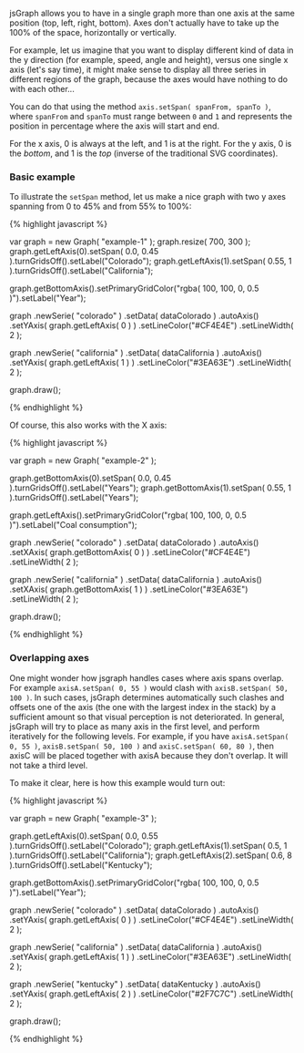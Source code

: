 
jsGraph allows you to have in a single graph more than one axis at the same position (top, left, right, bottom). Axes don't actually have to take up the 100% of the space, horizontally or vertically.

For example, let us imagine that you want to display different kind of data in the y direction (for example, speed, angle and height), versus one single x axis (let's say time), it might make sense to display all three series in different regions of the graph, because the axes would have nothing to do with each other...

You can do that using the method ```axis.setSpan( spanFrom, spanTo )```, where ```spanFrom``` and ```spanTo``` must range between ```0``` and ```1``` and represents the position in percentage where the axis will start and end.

For the x axis, 0 is always at the left, and 1 is at the right. For the y axis, 0 is the *bottom*, and 1 is the *top* (inverse of the traditional SVG coordinates).

### <a id="example"></a>  Basic example

To illustrate the ```setSpan``` method, let us make a nice graph with two y axes spanning from 0 to 45% and from 55% to 100%:

{% highlight javascript %}

  var graph = new Graph( "example-1" );
  graph.resize( 700, 300 );
  graph.getLeftAxis(0).setSpan( 0.0, 0.45 ).turnGridsOff().setLabel("Colorado");
  graph.getLeftAxis(1).setSpan( 0.55, 1 ).turnGridsOff().setLabel("California");
  
  graph.getBottomAxis().setPrimaryGridColor("rgba( 100, 100, 0, 0.5 )").setLabel("Year");

  graph
    .newSerie( "colorado" )
    .setData( dataColorado )
    .autoAxis()
    .setYAxis( graph.getLeftAxis( 0 ) )
    .setLineColor("#CF4E4E")
    .setLineWidth( 2 );

  graph
    .newSerie( "california" )
    .setData( dataCalifornia )
    .autoAxis()
    .setYAxis( graph.getLeftAxis( 1 ) )
    .setLineColor("#3EA63E")
    .setLineWidth( 2 );

  graph.draw();

{% endhighlight %}


<div id="example-1" class="jsgraph-example"></div>

<script>
	
  var graph = new Graph( "example-1" );
  graph.resize( 700, 300 );
  graph.getLeftAxis(0).setSpan( 0.0, 0.45 ).turnGridsOff().setLabel("Colorado");
  graph.getLeftAxis(1).setSpan( 0.55, 1 ).turnGridsOff().setLabel("California");
  
  graph.getBottomAxis().setPrimaryGridColor("rgba( 100, 100, 0, 0.5 )").setLabel("Year");

  var dataColorado = [[2015,17559.393],[2014,17944.255],[2013,18881.823],[2012,19263.158],[2011,18744.067],[2010,18978.981],[2009,17351.28],[2008,18961.826],[2007,19532.855],[2006,19707.00899],[2005,19013.11703],[2004,19251.20903],[2003,19595.836],[2002,19446.04],[2001,19764.973]];
  var dataCalifornia = [[2015,34522.242],[2014,39213.757],[2013,39474.651],[2012,38978.114],[2011,42542.656],[2010,41890.627],[2009,39271.173],[2008,42190.776],[2007,41064.161],[2006,41937.83301],[2005,40352.02201],[2004,39342.39199],[2003,38521.048],[2002,38604.897],[2001,41305.269]];

  graph
    .newSerie( "colorado" )
    .setData( dataColorado )
    .autoAxis()
    .setYAxis( graph.getLeftAxis( 0 ) )
    .setLineColor("#CF4E4E")
    .setLineWidth( 2 );

  graph
    .newSerie( "california" )
    .setData( dataCalifornia )
    .autoAxis()
    .setYAxis( graph.getLeftAxis( 1 ) )
    .setLineColor("#3EA63E")
    .setLineWidth( 2 );

  graph.draw();

</script>

Of course, this also works with the X axis:



{% highlight javascript %}

  var graph = new Graph( "example-2" );
  
  graph.getBottomAxis(0).setSpan( 0.0, 0.45 ).turnGridsOff().setLabel("Years");
  graph.getBottomAxis(1).setSpan( 0.55, 1 ).turnGridsOff().setLabel("Years");
  
  graph.getLeftAxis().setPrimaryGridColor("rgba( 100, 100, 0, 0.5 )").setLabel("Coal consumption");

  graph
    .newSerie( "colorado" )
    .setData( dataColorado )
    .autoAxis()
    .setXAxis( graph.getBottomAxis( 0 ) )
    .setLineColor("#CF4E4E")
    .setLineWidth( 2 );

  graph
    .newSerie( "california" )
    .setData( dataCalifornia )
    .autoAxis()
    .setXAxis( graph.getBottomAxis( 1 ) )
    .setLineColor("#3EA63E")
    .setLineWidth( 2 );

  graph.draw();

{% endhighlight %}


  <div id="example-2" class="jsgraph-example"></div>

<script>
  
 
  var graph = new Graph( "example-2" );
  graph.resize( 700, 300 );
  graph.getBottomAxis(0).setSpan( 0.0, 0.45 ).turnGridsOff().setLabel("Years");
  graph.getBottomAxis(1).setSpan( 0.55, 1 ).turnGridsOff().setLabel("Years");
  
  graph.getLeftAxis().setPrimaryGridColor("rgba( 100, 100, 0, 0.5 )").setLabel("Coal consumption");

  graph
    .newSerie( "colorado" )
    .setData( dataColorado )
    .autoAxis()
    .setXAxis( graph.getBottomAxis( 0 ) )
    .setLineColor("#CF4E4E")
    .setLineWidth( 2 );

  graph
    .newSerie( "california" )
    .setData( dataCalifornia )
    .autoAxis()
    .setXAxis( graph.getBottomAxis( 1 ) )
    .setLineColor("#3EA63E")
    .setLineWidth( 2 );

  graph.draw();

</script>


###  <a id="overlap"></a>  Overlapping axes

One might wonder how jsgraph handles cases where axis spans overlap. For example ```axisA.setSpan( 0, 55 )``` would clash with ```axisB.setSpan( 50, 100 )```. In such cases, jsGraph determines automatically such clashes and offsets one of the axis (the one with the largest index in the stack) by a sufficient amount so that visual perception is not deteriorated. In general, jsGraph will try to place as many axis in the first level, and perform iteratively for the following levels. For example, if you have ```axisA.setSpan( 0, 55 )```, ```axisB.setSpan( 50, 100 )``` and ```axisC.setSpan( 60, 80 )```, then axisC will be placed together with axisA because they don't overlap. It will not take a third level.

To make it clear, here is how this example would turn out:




{% highlight javascript %}

  var graph = new Graph( "example-3" );

  graph.getLeftAxis(0).setSpan( 0.0, 0.55 ).turnGridsOff().setLabel("Colorado");
  graph.getLeftAxis(1).setSpan( 0.5, 1 ).turnGridsOff().setLabel("California");
  graph.getLeftAxis(2).setSpan( 0.6, 8 ).turnGridsOff().setLabel("Kentucky");
  
  graph.getBottomAxis().setPrimaryGridColor("rgba( 100, 100, 0, 0.5 )").setLabel("Year");

  graph
    .newSerie( "colorado" )
    .setData( dataColorado )
    .autoAxis()
    .setYAxis( graph.getLeftAxis( 0 ) )
    .setLineColor("#CF4E4E")
    .setLineWidth( 2 );

  graph
    .newSerie( "california" )
    .setData( dataCalifornia )
    .autoAxis()
    .setYAxis( graph.getLeftAxis( 1 ) )
    .setLineColor("#3EA63E")
    .setLineWidth( 2 );


  graph
    .newSerie( "kentucky" )
    .setData( dataKentucky )
    .autoAxis()
    .setYAxis( graph.getLeftAxis( 2 ) )
    .setLineColor("#2F7C7C")
    .setLineWidth( 2 );

  graph.draw();

{% endhighlight %}


<div id="example-3" class="jsgraph-example"></div>

<script>
  
  var graph = new Graph( "example-3" );
  graph.resize( 700, 300 );
  
var dataKentucky = [[2015,664.166],[2014,878.434],[2013,915.246],[2012,1183.112],[2011,1539.699],[2010,1542.78],[2009,1521.939],[2008,1723.062],[2007,1752.384],[2006,1710.887],[2005,1676.522],[2004,1731.218],[2003,1727.233],[2002,1821.618],[2001,1739.07]];

 graph.getLeftAxis(0).setSpan( 0.0, 0.55 ).turnGridsOff().setLabel("Colorado");
  graph.getLeftAxis(1).setSpan( 0.5, 1 ).turnGridsOff().setLabel("California");
  graph.getLeftAxis(2).setSpan( 0.6, 0.8 ).turnGridsOff().setLabel("Kentucky");
  
  graph.getBottomAxis().setPrimaryGridColor("rgba( 100, 100, 0, 0.5 )").setLabel("Year");

  graph
    .newSerie( "colorado" )
    .setData( dataColorado )
    .autoAxis()
    .setYAxis( graph.getLeftAxis( 0 ) )
    .setLineColor("#CF4E4E")
    .setLineWidth( 2 );

  graph
    .newSerie( "california" )
    .setData( dataCalifornia )
    .autoAxis()
    .setYAxis( graph.getLeftAxis( 1 ) )
    .setLineColor("#3EA63E")
    .setLineWidth( 2 );


  graph
    .newSerie( "kentucky" )
    .setData( dataKentucky )
    .autoAxis()
    .setYAxis( graph.getLeftAxis( 2 ) )
    .setLineColor("#2F7C7C")
    .setLineWidth( 2 );


  graph.draw();

</script>


